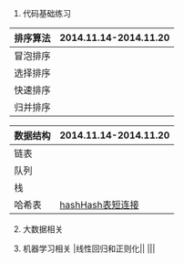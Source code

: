 1. 代码基础练习

|排序算法|2014.11.14-2014.11.20|
|-----------|----------------|  
|冒泡排序||
|选择排序||
|快速排序||
|归并排序||

|数据结构|2014.11.14-2014.11.20|
|-----------|----------------|
|链表||
|队列||
|栈||
|哈希表|[hash](http://burtleburtle.net/bob/hash/doobs.html)[Hash表](http://blog.csdn.net/v_JULY_v/article/details/6256463)[短连接](http://tomfish88.iteye.com/blog/1112381)|

2. 大数据相关

3. 机器学习相关
|线性回归和正则化||
|||
